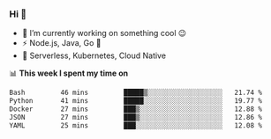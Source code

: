### Hi 👋

<!--
**nodejh/nodejh** is a ✨ _special_ ✨ repository because its `README.md` (this file) appears on your GitHub profile.

Here are some ideas to get you started:

- 🔭 I’m currently working on ...
- 🌱 I’m currently learning ...
- 👯 I’m looking to collaborate on ...
- 🤔 I’m looking for help with ...
- 💬 Ask me about ...
- 📫 How to reach me: ...
- 😄 Pronouns: ...
- ⚡ Fun fact: ...
-->

- 🔭 I’m currently working on something cool :wink:
- ⚡ Node.js, Java, Go :thought_balloon:
- 🤖 Serverless, Kubernetes, Cloud Native

📊 **This week I spent my time on**

<!--START_SECTION:waka-->

```txt
Bash         46 mins         █████▒░░░░░░░░░░░░░░░░░░░   21.74 %
Python       41 mins         █████░░░░░░░░░░░░░░░░░░░░   19.77 %
Docker       27 mins         ███▒░░░░░░░░░░░░░░░░░░░░░   12.88 %
JSON         27 mins         ███▒░░░░░░░░░░░░░░░░░░░░░   12.86 %
YAML         25 mins         ███░░░░░░░░░░░░░░░░░░░░░░   12.08 %
```

<!--END_SECTION:waka-->


<!--
:traffic_light: **Visitors**

![visitors](https://visitor-badge.glitch.me/badge?page_id=nodejh.nodejh)
-->
